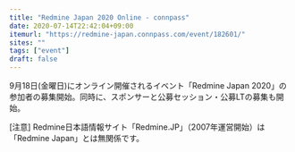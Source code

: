 ```yaml
---
title: "Redmine Japan 2020 Online - connpass"
date: 2020-07-14T22:42:04+09:00
itemurl: "https://redmine-japan.connpass.com/event/182601/"
sites: ""
tags: ["event"]
draft: false
---
```


9月18日(金曜日)にオンライン開催されるイベント「Redmine Japan 2020」の参加者の募集開始。同時に、スポンサーと公募セッション・公募LTの募集も開始。

[注意] Redmine日本語情報サイト「Redmine.JP」（2007年運営開始）は「Redmine Japan」とは無関係です。
